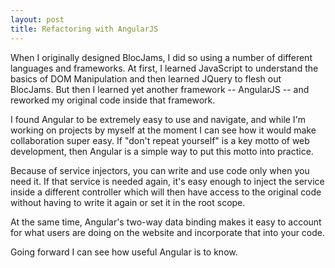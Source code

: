 ```yaml
---
layout: post
title: Refactoring with AngularJS
---
```


When I originally designed BlocJams, I did so using a number of different languages and frameworks. At first, I learned JavaScript to understand the basics of DOM Manipulation and then learned JQuery to flesh out BlocJams. But then I learned yet another framework -- AngularJS -- and reworked my original code inside that framework.

I found Angular to be extremely easy to use and navigate, and while I'm working on projects by myself at the moment I can see how it would make collaboration super easy. If "don't repeat yourself" is a key motto of web development, then Angular is a simple way to put this motto into practice.

Because of service injectors, you can write and use code only when you need it. If that service is needed again, it's easy enough to inject the service inside a different controller which will then have access to the original code without having to write it again or set it in the root scope.

At the same time, Angular's two-way data binding makes it easy to account for what users are doing on the website and incorporate that into your code.

Going forward I can see how useful Angular is to know. 
